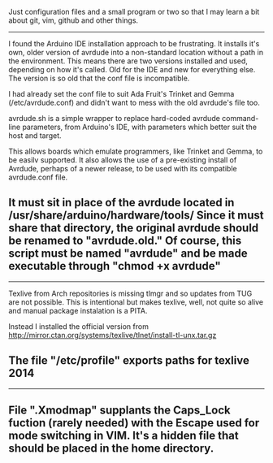 Just configuration files and a small program or two so that I may learn a bit about git, vim, github and other things.

------------------------------------------------------------
I found the Arduino IDE installation approach to be
frustrating. It installs it's own, older version of avrdude
into a non-standard location without a path in the
environment. This means there are two versions installed and
used, depending on how it's called. Old for the IDE and new
for everything else. The version is so old that the conf
file is incompatible.

I had already set the conf file to suit Ada Fruit's Trinket
and Gemma (/etc/avrdude.conf) and didn't want to mess with
the old avrdude's file too.
  
avrdude.sh is a simple wrapper to replace hard-coded avrdude 
command-line parameters, from Arduino's IDE, with parameters
which better suit the host and target.

This allows boards which emulate programmers, like Trinket
and Gemma, to be easilv supported. It also allows the use
of a pre-existing install of Avrdude, perhaps of a newer
release, to be used with its compatible avrdude.conf file.

It must sit in place of the avrdude located in
/usr/share/arduino/hardware/tools/
Since it must share that directory, the original avrdude should
be renamed to "avrdude.old." Of course, this script must be
named "avrdude" and be made executable through
"chmod +x avrdude"
------------------------------------------------------------


------------------------------------------------------------
Texlive from Arch repositories is missing tlmgr and so
updates from TUG are not possible. This is intentional but
makes texlive, well, not quite so alive and manual package
instalation is a PITA.

Instead I installed the official version from
http://mirror.ctan.org/systems/texlive/tlnet/install-tl-unx.tar.gz

The file "/etc/profile" exports paths for texlive 2014
------------------------------------------------------------


------------------------------------------------------------
File ".Xmodmap" supplants the Caps_Lock fuction (rarely needed)
with the Escape used for mode switching in VIM. It's a hidden
file that should be placed in the home directory.
------------------------------------------------------------

